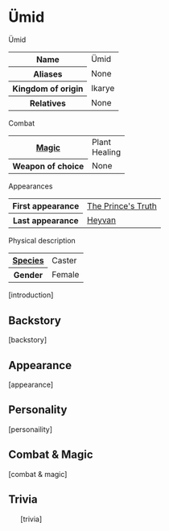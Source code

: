 # Ümid

<div class="infobox main-border">
  <div class="infobox-title">Ümid</div>
  <table cellpadding="4">
    <tbody>
      <tr>
        <th>Name</th>
        <td>Ümid</td>
      </tr>
      <tr>
        <th>Aliases</th>
        <td>None</td>
      </tr>
      <tr>
        <th>Kingdom of origin</th>
        <td>Ikarye</td>
      </tr>
      <tr>
        <th>Relatives</th>
        <td>None</td>
      </tr>
    </tbody>
  </table>
  <div class="infobox-header">Combat</div>
  <table cellpadding="4">
    <tbody>
      <tr>
        <th><a href="?entry=magic" title="Magic">Magic</a></th>
        <td>Plant<br>Healing</td>
      </tr>
      <tr>
        <th>Weapon of choice</th>
        <td>None</td>
      </tr>
    </tbody>
  </table>
  <div class="infobox-header">Appearances</div>
  <table cellpadding="4">
    <tbody>
      <tr>
        <th>First appearance</th>
        <td><a href="?entry=the-prince's-truth" title="The Prince's Truth">The Prince's Truth</a></td>
      </tr>
      <tr>
        <th>Last appearance</th>
        <td><a href="?entry=heyvan" title="Heyvan">Heyvan</a></td>
      </tr>
    </tbody>
  </table>
  <div class="infobox-header">Physical description</div>
  <table cellpadding="4">
    <tbody>
      <tr>
        <th><a href="?entry=species" title="Species">Species</a></th>
        <td>Caster</td>
      </tr>
      <tr>
        <th>Gender</th>
        <td>Female</td>
      </tr>
    </tbody>
  </table>
</div>

<!-- A quote is optional for an entry -->
<!-- To include a quote on the entry, delete the surrounding comment -->
<!--
  <blockquote class="quotation main-border">
    <p>
      [quote]
    </p>
    <cite>― [speaker]</cite>
  </blockquote>
-->

<!-- Introduce the character here -->
<!-- Every paragraph should be surrounded with "<p></p>" (i.e. <p>paragraph</p>) -->
[introduction]

<h2>Backstory</h2>
<!-- Put the character's backstory here -->
<!-- Every paragraph should be surrounded with "<p></p>" (i.e. <p>paragraph</p>) -->
[backstory]

<h2>Appearance</h2>
<!-- Describe the character's appearance here -->
<!-- Every paragraph should be surrounded with "<p></p>" (i.e. <p>paragraph</p>) -->
[appearance]

<h2>Personality</h2>
<!-- Describe the character's personlity here -->
<!-- Every paragraph should be surrounded with "<p></p>" (i.e. <p>paragraph</p>) -->
[personaility]

<h2>Combat & Magic</h2>
<!-- Describe the character's combat and magic skills here -->
<!-- Every paragraph should be surrounded with "<p></p>" (i.e. <p>paragraph</p>) -->
[combat & magic]

<h2>Trivia</h2>
<!-- Add some character trivia here -->
<!-- Every list item should be surrounded with "<li><p></p></li>" (i.e. <li><p>list item</p></li>) -->
<ul>
  [trivia]
</ul>